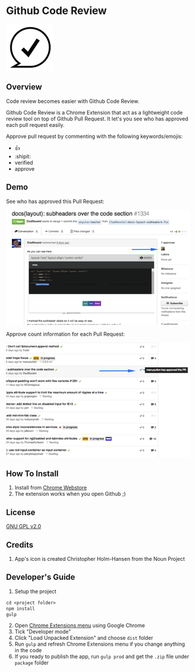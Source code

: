 # Github Code Review

![icon](app/images/icon-128.png)

## Overview

Code review becomes easier with Github Code Review.

Github Code Review is a Chrome Extension that act as a lightweight code review tool on top of Github Pull Request. It let's you see who has approved each pull request easily.

Approve pull request by commenting with the following keywords/emojis:

- :+1:
- :shipit:
- verified
- approve

## Demo

See who has approved this Pull Request:

![demo-0](docs/demo-0.png)

Approve count information for each Pull Request:

![demo-1](docs/demo-1.png)

## How To Install

1. Install from [Chrome Webstore](https://chrome.google.com/webstore/detail/github-code-review/pgdgcfbmpimnnafmejbbgodlijodgppk)
2. The extension works when you open Github ;)

## License

[GNU GPL v2.0](LICENSE)

## Credits

1. App's icon is created Christopher Holm-Hansen from the Noun Project

## Developer's Guide

1. Setup the project
```
cd <project folder>
npm install
gulp
```
2. Open [Chrome Extensions menu](chrome://extensions/) using Google Chrome
3. Tick "Developer mode"
4. Click "Load Unpacked Extension" and choose `dist` folder
5. Run `gulp` and refresh Chrome Extensions menu if you change anything in the code
6. If you ready to publish the app, run `gulp prod` and get the `.zip` file under `package` folder